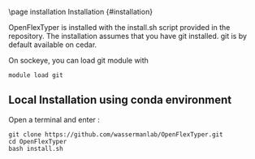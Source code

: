 \page installation Installation {#installation}

OpenFlexTyper is installed with the install.sh script provided in the repository.
The installation assumes that you have git installed.
git is by default available on cedar.

On sockeye, you can load git module with

~~~~~~~~~~~~~~~~~~~~~
module load git
~~~~~~~~~~~~~~~~~~~~~

## Local Installation using conda environment
Open a terminal and enter :

~~~~~~~~~~~~~~~~~~~~~{.sh}
git clone https://github.com/wassermanlab/OpenFlexTyper.git
cd OpenFlexTyper
bash install.sh
~~~~~~~~~~~~~~~~~~~~~


